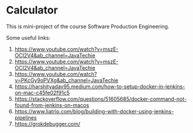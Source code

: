 # Calculator
This is mini-project of the course Software Production Engineering.


Some useful links:

1. https://www.youtube.com/watch?v=mszE-OCI2V4&ab_channel=JavaTechie
2. https://www.youtube.com/watch?v=mszE-OCI2V4&ab_channel=JavaTechie
3. https://www.youtube.com/watch?v=PKcGy9oPVXg&ab_channel=JavaTechie
4. https://harshityadav95.medium.com/how-to-setup-docker-in-jenkins-on-mac-c45fe02f91c5
5. https://stackoverflow.com/questions/51605685/docker-command-not-found-from-jenkins-on-macos
6. https://www.liatrio.com/blog/building-with-docker-using-jenkins-pipelines
7. https://grokdebugger.com/